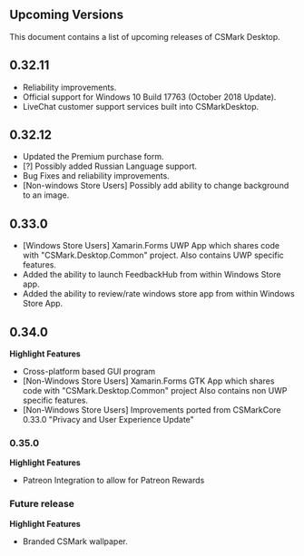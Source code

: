 ## Upcoming Versions
This document contains a list of upcoming releases of CSMark Desktop.

## 0.32.11
* Reliability improvements.
* Official support for Windows 10 Build 17763 (October 2018 Update).
* LiveChat customer support services built into CSMarkDesktop.

## 0.32.12
* Updated the Premium purchase form.
* [?] Possibly added Russian Language support.
* Bug Fixes and reliability improvements.
* [Non-windows Store Users] Possibly add ability to change background to an image.

## 0.33.0
* [Windows Store Users] Xamarin.Forms UWP App which shares code with "CSMark.Desktop.Common" project. Also contains UWP specific features.
* Added the ability to launch FeedbackHub from within Windows Store app.
* Added the ability to review/rate windows store app from within Windows Store App.

## 0.34.0
**Highlight Features**
* Cross-platform based GUI program
* [Non-Windows Store Users] Xamarin.Forms GTK App which shares code with "CSMark.Desktop.Common" project Also contains non UWP specific features.
* [Non-Windows Store Users] Improvements ported from CSMarkCore 0.33.0 "Privacy and User Experience Update"

### 0.35.0
**Highlight Features**
* Patreon Integration to allow for Patreon Rewards

### Future release
**Highlight Features**
* Branded CSMark wallpaper.